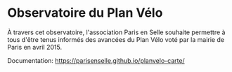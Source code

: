 # Observatoire du Plan Vélo

À travers cet observatoire, l'association Paris en Selle souhaite permettre à tous d'être tenus informés des avancées du Plan Vélo voté par la mairie de Paris en avril 2015.

Documentation: https://parisenselle.github.io/planvelo-carte/
